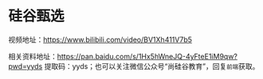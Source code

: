 # 硅谷甄选

视频地址：https://www.bilibili.com/video/BV1Xh411V7b5

相关资料地址：https://pan.baidu.com/s/1Hx5hWneJQ-4yFteE1iM9qw?pwd=yyds 提取码：yyds；也可以关注微信公众号“尚硅谷教育”，回复`前端`获取。